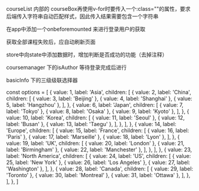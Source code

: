 courseList 内部的 courseBox再使用v-for时要传入一个:class=""的属性，要求后端传入字符串自动匹配样式，因此传入结果需要包含一个字符串

在app中添加一个onbeforemounted 来进行登录用户的获取

获取全部课程失败后，应自动刷新页面

store中向state中添加数据时，增加判断是否成功的功能（去掉注释）

coursemanager 下的isAuthor 等待登录完成后进行

basicInfo 下的三级级联选择器


const options = [
  {
    value: 1,
    label: 'Asia',
    children: [
      {
        value: 2,
        label: 'China',
        children: [
          { value: 3, label: 'Beijing' },
          { value: 4, label: 'Shanghai' },
          { value: 5, label: 'Hangzhou' },
        ],
      },
      {
        value: 6,
        label: 'Japan',
        children: [
          { value: 7, label: 'Tokyo' },
          { value: 8, label: 'Osaka' },
          { value: 9, label: 'Kyoto' },
        ],
      },
      {
        value: 10,
        label: 'Korea',
        children: [
          { value: 11, label: 'Seoul' },
          { value: 12, label: 'Busan' },
          { value: 13, label: 'Taegu' },
        ],
      },
    ],
  },
  {
    value: 14,
    label: 'Europe',
    children: [
      {
        value: 15,
        label: 'France',
        children: [
          { value: 16, label: 'Paris' },
          { value: 17, label: 'Marseille' },
          { value: 18, label: 'Lyon' },
        ],
      },
      {
        value: 19,
        label: 'UK',
        children: [
          { value: 20, label: 'London' },
          { value: 21, label: 'Birmingham' },
          { value: 22, label: 'Manchester' },
        ],
      },
    ],
  },
  {
    value: 23,
    label: 'North America',
    children: [
      {
        value: 24,
        label: 'US',
        children: [
          { value: 25, label: 'New York' },
          { value: 26, label: 'Los Angeles' },
          { value: 27, label: 'Washington' },
        ],
      },
      {
        value: 28,
        label: 'Canada',
        children: [
          { value: 29, label: 'Toronto' },
          { value: 30, label: 'Montreal' },
          { value: 31, label: 'Ottawa' },
        ],
      },
    ],
  },
]